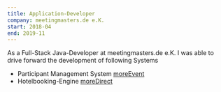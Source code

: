 ```yaml
---
title: Application-Developer
company: meetingmasters.de e.K.
start: 2018-04
end: 2019-11
---
```

As a Full-Stack Java-Developer at meetingmasters.de e.K. I was able to drive forward the development of following Systems
 * Participant Management System [moreEvent](https://www.meetingmasters.de/leistungen/teilnehmermanagement/leistungsuebersicht/)
 * Hotelbooking-Engine [moreDirect](https://direct.meetingmasters.de/direct/StartHotelSearchForm.action)